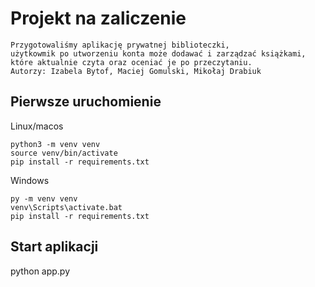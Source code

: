 # Projekt na zaliczenie

```
Przygotowaliśmy aplikację prywatnej biblioteczki,
użytkowmik po utworzeniu konta może dodawać i zarządzać książkami, które aktualnie czyta oraz oceniać je po przeczytaniu.
Autorzy: Izabela Bytof, Maciej Gomulski, Mikołaj Drabiuk
```

## Pierwsze uruchomienie

Linux/macos

```
python3 -m venv venv
source venv/bin/activate
pip install -r requirements.txt
```

Windows

```
py -m venv venv
venv\Scripts\activate.bat
pip install -r requirements.txt
```

## Start aplikacji

python app.py
